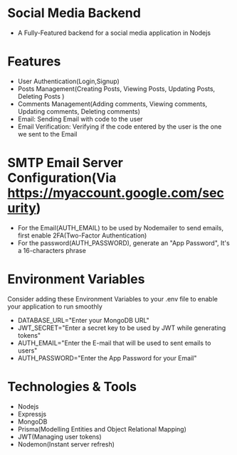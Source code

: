 # Social Media Backend
- A Fully-Featured backend for a social media application in Nodejs

# Features
- User Authentication(Login,Signup)
- Posts Management(Creating Posts, Viewing Posts, Updating Posts, Deleting Posts )
- Comments Management(Adding comments, Viewing comments, Updating comments, Deleting comments)
- Email: Sending Email with code to the user
- Email Verification: Verifying if the code entered by the user is the one we sent to the Email

# SMTP Email Server Configuration(Via https://myaccount.google.com/security)
- For the Email(AUTH_EMAIL) to be used by Nodemailer to send emails, first enable 2FA(Two-Factor Authentication)
- For the password(AUTH_PASSWORD), generate an "App Password", It's a 16-characters phrase

# Environment Variables
Consider adding these Environment Variables to your .env file to enable your application to run smoothly

- DATABASE_URL="Enter your MongoDB URL"
- JWT_SECRET="Enter a secret key to be used by JWT while generating tokens"
- AUTH_EMAIL="Enter the E-mail that will be used to sent emails to users"
- AUTH_PASSWORD="Enter the App Password for your Email"


# Technologies & Tools
- Nodejs
- Expressjs
- MongoDB
- Prisma(Modelling Entities and Object Relational Mapping)
- JWT(Managing user tokens)
- Nodemon(Instant server refresh)
